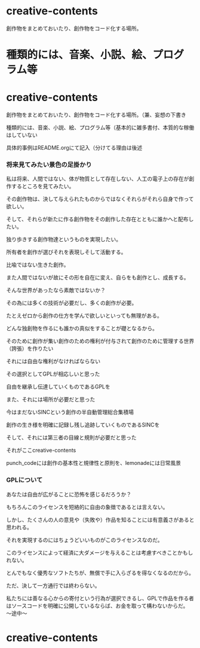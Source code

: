 # creative-contents
創作物をまとめておいたり、創作物をコード化する場所。


種類的には、音楽、小説、絵、プログラム等
=======
# creative-contents
創作物をまとめておいたり、創作物をコード化する場所。（兼、妄想の下書き

種類的には、音楽、小説、絵、プログラム等（基本的に雑多書付、本質的な稼働はしていない

具体的事例はREADME.orgにて記入（分けてる理由は後述
### 将来見てみたい景色の足掛かり
私は将来、人間ではない、体が物質として存在しない、人工の電子上の存在が創作するところを見てみたい。
   
その創作物は、決して与えられたものからではなくそれらがそれら自身で作って欲しい。
   
そして、それらが新たに作る創作物をその創作した存在とともに誰かへと配布したい。
   
独り歩きする創作物達というものを実現したい。
   
所有者を創作が選びそれを表現しそして活動する。
   
比喩ではない生きた創作。
   
また人間ではないが故にその形を自在に変え、自らをも創作とし、成長する。

そんな世界があったなら素敵ではないか？

その為には多くの技術が必要だし、多くの創作が必要。

たとえゼロから創作の仕方を学んで欲しいといっても無理がある。

どんな独創物を作るにも誰かの真似をすることが礎となるから。

そのために創作が集い創作のための権利が付与されて創作のために管理する世界（誇張）を作りたい

それには自由な権利がなければならない

その選択としてGPLが相応しいと思った

自由を継承し伝達していくものであるGPLを

また、それには場所が必要だと思った

今はまだないSINCという創作の半自動管理総合集積場

創作の生き様を明確に記録し残し追跡していくものであるSINCを

そして、それには第三者の目線と規則が必要だと思った

それがここcreative-contents

punch_codeには創作の基本性と規律性と原則を、lemonadeには日常風景

### GPLについて
あなたは自由が広がることに恐怖を感じるだろうか？

もちろんこのライセンスを短絡的に自由の象徴であるとは言えない。

しかし、たくさんの人の意見や（失敗や）作品を知ることには有意義さがあると思われる。

それを実現するのにはちょうどいいものがこのライセンスなのだ。

このライセンスによって経済に大ダメージを与えることは考慮すべきことかもしれない。

とんでもなく優秀なソフトたちが、無償で手に入らざるを得なくなるのだから。

ただ、決して一方通行では終わらない。

私たちには善なる心からの寄付という行為が選択できるし、GPLで作品を作る者はソースコードを明確に公開しているならば、お金を取って構わないからだ。
〜途中〜
# creative-contents
